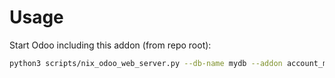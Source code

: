# Usage

Start Odoo including this addon (from repo root):

```bash
python3 scripts/nix_odoo_web_server.py --db-name mydb --addon account_mail_autosubscribe
```
